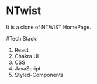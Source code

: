 # NTwist

 It is a clone of NTWIST HomePage.

#Tech Stack: 
  1. React
  2. Chakra UI
  3. CSS
  4. JavaScript
  5. Styled-Components
